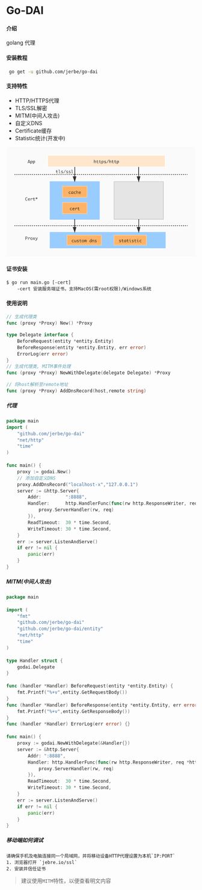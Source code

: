 # Go-DAI

#### 介绍
golang 代理


#### 安装教程
```bash
 go get -u github.com/jerbe/go-dai
```

#### 支持特性
* HTTP/HTTPS代理
* TLS/SSL解密
* MITM(中间人攻击)
* 自定义DNS
* Certificate缓存
* Statistic统计(开发中)

![软件结构图](docs/base.jpg)

#### 证书安装
```
$ go run main.go [-cert]
    -cert 安装服务端证书，支持MacOS(需root权限)/Windows系统
```

#### 使用说明
```go
// 生成代理类
func (proxy *Proxy) New() *Proxy
```
```go
type Delegate interface {
	BeforeRequest(entity *entity.Entity)
	BeforeResponse(entity *entity.Entity, err error)
	ErrorLog(err error)
}
// 生成代理类, MITM事件处理
func (proxy *Proxy) NewWithDelegate(delegate Delegate) *Proxy
```
```go
// 将host解析至remote地址
func (proxy *Proxy) AddDnsRecord(host,remote string)
```

##### 代理
```go
package main
import (
	"github.com/jerbe/go-dai"
	"net/http"
	"time"
)

func main() {
	proxy := godai.New()
	// 添加自定义DNS
	proxy.AddDnsRecord("localhost-x","127.0.0.1")
	server := &http.Server{
		Addr:         ":8888",
		Handler:	  http.HandlerFunc(func(rw http.ResponseWriter, req *http.Request) {
			proxy.ServerHandler(rw, req)
		}),
		ReadTimeout:  30 * time.Second,
		WriteTimeout: 30 * time.Second,
	}
	err := server.ListenAndServe()
	if err != nil {
		panic(err)
	}
}
```
##### MITM(中间人攻击)
```go
package main

import (
	"fmt"
	"github.com/jerbe/go-dai"
	"github.com/jerbe/go-dai/entity"
	"net/http"
	"time"
)

type Handler struct {
	godai.Delegate
}

func (handler *Handler) BeforeRequest(entity *entity.Entity) {
	fmt.Printf("%+v",entity.GetRequestBody())
}
func (handler *Handler) BeforeResponse(entity *entity.Entity, err error) {
	fmt.Printf("%+v",entity.GetResponseBody())
}
func (handler *Handler) ErrorLog(err error) {}

func main() {
	proxy := godai.NewWithDelegate(&Handler{})
	server := &http.Server{
		Addr: ":8888",
		Handler: http.HandlerFunc(func(rw http.ResponseWriter, req *http.Request) {
			proxy.ServerHandler(rw, req)
		}),
		ReadTimeout:  30 * time.Second,
		WriteTimeout: 30 * time.Second,
	}
	err := server.ListenAndServe()
	if err != nil {
		panic(err)
	}
}
```
##### 移动端如何调试
```
请确保手机及电脑连接同一个局域网，并将移动设备HTTP代理设置为本机`IP:PORT`
1. 浏览器打开 `jebre.io/ssl`
2. 安装并信任证书
```
> 建议使用`MITM`特性，以便查看明文内容
